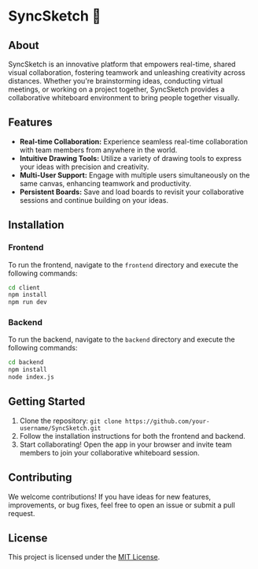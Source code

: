 # SyncSketch 🚀

## About

SyncSketch is an innovative platform that empowers real-time, shared visual collaboration, fostering teamwork and unleashing creativity across distances. Whether you're brainstorming ideas, conducting virtual meetings, or working on a project together, SyncSketch provides a collaborative whiteboard environment to bring people together visually.

## Features

- **Real-time Collaboration:** Experience seamless real-time collaboration with team members from anywhere in the world.
- **Intuitive Drawing Tools:** Utilize a variety of drawing tools to express your ideas with precision and creativity.
- **Multi-User Support:** Engage with multiple users simultaneously on the same canvas, enhancing teamwork and productivity.
- **Persistent Boards:** Save and load boards to revisit your collaborative sessions and continue building on your ideas.

## Installation

### Frontend

To run the frontend, navigate to the `frontend` directory and execute the following commands:

```bash
cd client
npm install
npm run dev
```

### Backend

To run the backend, navigate to the `backend` directory and execute the following commands:

```bash
cd backend
npm install
node index.js
```

## Getting Started

1. Clone the repository: `git clone https://github.com/your-username/SyncSketch.git`
2. Follow the installation instructions for both the frontend and backend.
3. Start collaborating! Open the app in your browser and invite team members to join your collaborative whiteboard session.

## Contributing

We welcome contributions! If you have ideas for new features, improvements, or bug fixes, feel free to open an issue or submit a pull request.

## License

This project is licensed under the [MIT License](LICENSE).

